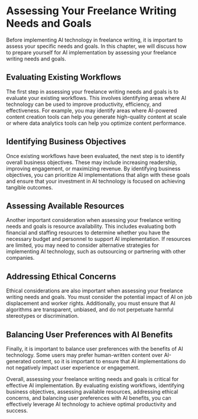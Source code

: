 Assessing Your Freelance Writing Needs and Goals
==========================================================================================================================

Before implementing AI technology in freelance writing, it is important to assess your specific needs and goals. In this chapter, we will discuss how to prepare yourself for AI implementation by assessing your freelance writing needs and goals.

Evaluating Existing Workflows
-----------------------------

The first step in assessing your freelance writing needs and goals is to evaluate your existing workflows. This involves identifying areas where AI technology can be used to improve productivity, efficiency, and effectiveness. For example, you may identify areas where AI-powered content creation tools can help you generate high-quality content at scale or where data analytics tools can help you optimize content performance.

Identifying Business Objectives
-------------------------------

Once existing workflows have been evaluated, the next step is to identify overall business objectives. These may include increasing readership, improving engagement, or maximizing revenue. By identifying business objectives, you can prioritize AI implementations that align with these goals and ensure that your investment in AI technology is focused on achieving tangible outcomes.

Assessing Available Resources
-----------------------------

Another important consideration when assessing your freelance writing needs and goals is resource availability. This includes evaluating both financial and staffing resources to determine whether you have the necessary budget and personnel to support AI implementation. If resources are limited, you may need to consider alternative strategies for implementing AI technology, such as outsourcing or partnering with other companies.

Addressing Ethical Concerns
---------------------------

Ethical considerations are also important when assessing your freelance writing needs and goals. You must consider the potential impact of AI on job displacement and worker rights. Additionally, you must ensure that AI algorithms are transparent, unbiased, and do not perpetuate harmful stereotypes or discrimination.

Balancing User Preferences with AI Benefits
-------------------------------------------

Finally, it is important to balance user preferences with the benefits of AI technology. Some users may prefer human-written content over AI-generated content, so it is important to ensure that AI implementations do not negatively impact user experience or engagement.

Overall, assessing your freelance writing needs and goals is critical for effective AI implementation. By evaluating existing workflows, identifying business objectives, assessing available resources, addressing ethical concerns, and balancing user preferences with AI benefits, you can effectively leverage AI technology to achieve optimal productivity and success.
